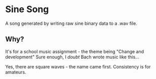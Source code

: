 # Sine Song

A song generated by writing raw sine binary data to a .wav file.

## Why?
It's for a school music assignment - the theme being "Change and development"
Sure enough, I *doubt* Bach wrote music like this...

Yes, there are square waves - the name came first. Consistency is for amateurs.
